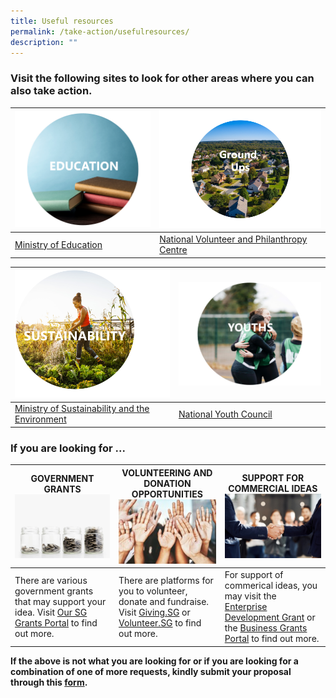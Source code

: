 ```yaml
---
title: Useful resources
permalink: /take-action/usefulresources/
description: ""
---
```

### Visit the following sites to look for other areas where you can also take action. 

| ![](/images/education%20v1.png) | ![](/images/ground%20ps.png)|
| --------| -------- |
|  [Ministry of Education](https://moe.gov.sg)  |[National Volunteer and Philanthropy Centre](https://cityofgood.sg) |


| ![](/images/picture13.png) | ![](/images/picture11.png)|
| --------| -------- |
|  [Ministry of Sustainability and the Environment](https://mse.gov.sg)  |[National Youth Council](https://nyc.gov.sg) |


### If you are looking for ... 



| GOVERNMENT GRANTS ![](/images/picture8.jpg) | VOLUNTEERING AND DONATION OPPORTUNITIES ![](/images/picture9.jpg) | SUPPORT FOR COMMERCIAL IDEAS ![](/images/picture10.jpg)|
| -------- | -------- | -------- |
| There are various government grants that may support your idea. Visit [Our SG Grants Portal](https://oursggrants.gov.sg) to find out more.  | There are platforms for you to volunteer, donate and fundraise. Visit [Giving.SG](https://www.giving.sg) or [Volunteer.SG](https://www.volunteer.gov.sg/) to find out more. | For support of commerical ideas, you may visit the [Enterprise Development Grant](https://www.enterprisesg.gov.sg/financial-support/enterprise-development-grant) or the [Business Grants Portal](https://www.businessgrants.gov.sg/) to find out more.

**If the above is not what you are looking for or if you are looking for a combination of one of more requests, kindly submit your proposal through this [form](https://go.gov.sg/takeactiontoday).**